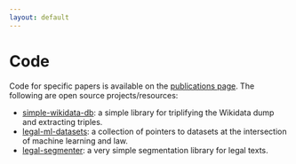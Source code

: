 ```yaml
---
layout: default
---
```


<h1>Code</h1>

Code for specific papers is available on the [publications page](/papers/). The following are open source projects/resources:

- [simple-wikidata-db](https://github.com/neelguha/simple-wikidata-db): a simple library for triplifying the Wikidata dump and extracting triples.
- [legal-ml-datasets](https://github.com/neelguha/legal-ml-datasets): a collection of pointers to datasets at the intersection of machine learning and law.
- [legal-segmenter](https://github.com/neelguha/legal-segmenter): a very simple segmentation library for legal texts.